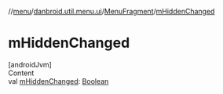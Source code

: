 //[menu](../../index.md)/[danbroid.util.menu.ui](../index.md)/[MenuFragment](index.md)/[mHiddenChanged](m-hidden-changed.md)



# mHiddenChanged  
[androidJvm]  
Content  
val [mHiddenChanged](m-hidden-changed.md): [Boolean](https://kotlinlang.org/api/latest/jvm/stdlib/kotlin/-boolean/index.html)  



